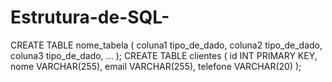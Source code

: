 # Estrutura-de-SQL-
CREATE TABLE nome_tabela (
  coluna1 tipo_de_dado,
  coluna2 tipo_de_dado,
  coluna3 tipo_de_dado,
  ...
);
CREATE TABLE clientes (
  id INT PRIMARY KEY,
  nome VARCHAR(255),
  email VARCHAR(255),
  telefone VARCHAR(20)
);
